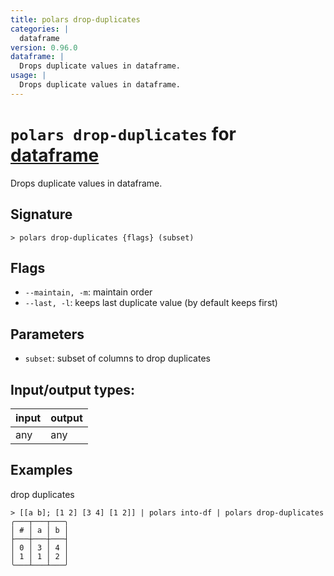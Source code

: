 ```yaml
---
title: polars drop-duplicates
categories: |
  dataframe
version: 0.96.0
dataframe: |
  Drops duplicate values in dataframe.
usage: |
  Drops duplicate values in dataframe.
---
```

<!-- This file is automatically generated. Please edit the command in https://github.com/nushell/nushell instead. -->

# `polars drop-duplicates` for [dataframe](/commands/categories/dataframe.md)

<div class='command-title'>Drops duplicate values in dataframe.</div>

## Signature

```> polars drop-duplicates {flags} (subset)```

## Flags

 -  `--maintain, -m`: maintain order
 -  `--last, -l`: keeps last duplicate value (by default keeps first)

## Parameters

 -  `subset`: subset of columns to drop duplicates


## Input/output types:

| input | output |
| ----- | ------ |
| any   | any    |

## Examples

drop duplicates
```nu
> [[a b]; [1 2] [3 4] [1 2]] | polars into-df | polars drop-duplicates
╭───┬───┬───╮
│ # │ a │ b │
├───┼───┼───┤
│ 0 │ 3 │ 4 │
│ 1 │ 1 │ 2 │
╰───┴───┴───╯

```
